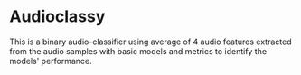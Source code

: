 # Audioclassy
This is a binary audio-classifier using average of 4 audio features extracted from the audio samples with basic models and metrics to identify the models' performance.
